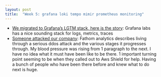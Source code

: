 ```yaml
---
layout: post
title:  "Week 5: grafana loki tempo mimir prometheus monitoring"
---
```


* [We migrated to Grafana’s LGTM stack, here is the story](https://blog.valensas.com/we-migrated-to-grafanas-lgtm-stack-here-is-the-story-a8190d3a5a3a): Grafana labs has a nice sounding stack for logs, metrics, traces
* [Someone attacked our company](https://usefathom.com/blog/ddos-attack): Fathom analytics describes living through a serious ddos attack and the various stages it progresses through. My blood pressure was rising from 1 paragraph to the next. I have no idea what it must have been like to be there. 1 important turning point seeming to be when they called out to Aws Shield for help. Having a bunch of people who have been there before and knew what to do next is huge.